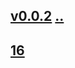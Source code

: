 ## [v0.0.2](https://github.com/littleflute/english/edit/master/voa/AS%20IT%20IS/2018/september/readme.md) [..](..)
## [16](16)
